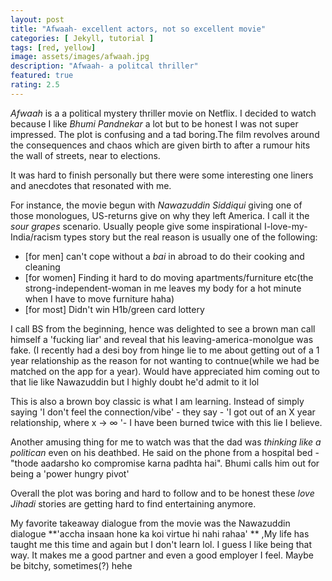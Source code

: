 ```yaml
---
layout: post
title: "Afwaah- excellent actors, not so excellent movie"
categories: [ Jekyll, tutorial ]
tags: [red, yellow]
image: assets/images/afwaah.jpg
description: "Afwaah- a politcal thriller"
featured: true
rating: 2.5
---
```


_Afwaah_ is a a political mystery thriller movie on Netflix. I decided to watch because I like _Bhumi Pandnekar_ a lot but to be honest I was not super impressed. The plot is confusing and a tad boring.The film revolves around the consequences and chaos which are given birth to after a rumour hits the wall of streets, near to elections.

It was hard to finish personally but there were some interesting one liners and anecdotes that resonated with me.

For instance, the movie begun with _Nawazuddin Siddiqui_ giving one of those monologues, US-returns give on why they left America. I call it the _sour grapes_ scenario. Usually people give some inspirational I-love-my-India/racism types story but the real reason is usually one of the following:

*  [for men] can't cope without a _bai_ in abroad to do their cooking and cleaning
*  [for women] Finding it hard to do moving apartments/furniture etc(the strong-independent-woman in me leaves my body for a hot minute when I have to move furniture haha)
* [for most] Didn't win H1b/green card lottery

I call BS from the beginning, hence was delighted to see a brown man call himself a 'fucking liar' and reveal that his leaving-america-monolgue was fake. (I recently had a desi boy from hinge lie to me about getting out of a 1 year relationship as the reason for not wanting to contnue(while we had be matched on the app for a year). Would have appreciated him coming out to that lie like Nawazuddin but I highly doubt he'd admit to it lol

This is also a brown boy classic is what I am learning. Instead of simply saying 'I don't feel the connection/vibe' - they say - 'I got out of an X year relationship, where x → ∞ '- I have been burned twice with this lie I believe.

Another amusing thing for me to watch was that the dad was _thinking like a politican_ even on his deathbed. He said on the phone from a hospital bed - "thode aadarsho ko compromise karna padhta hai".  Bhumi calls him out for being a 'power hungry pivot'

Overall the plot was boring and hard to follow and to be honest these _love Jihadi_ stories are getting hard to find entertaining anymore.

My favorite takeaway dialogue from the movie was the Nawazuddin dialogue **'accha insaan hone ka koi virtue hi nahi rahaa' ** ,My life has taught me this time and again but I don't learn lol. I guess I like being that way. It makes me a good partner and even a good employer I feel. Maybe be bitchy, sometimes(?) hehe
